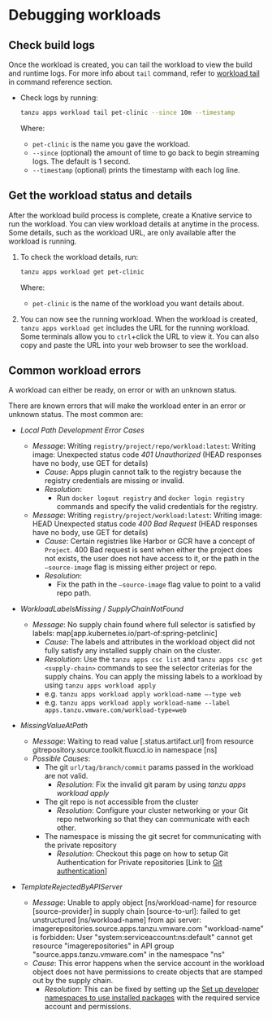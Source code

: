 # Debugging workloads

## <a id="check-build-logs"></a> Check build logs

Once the workload is created, you can tail the workload to view the build and runtime logs. For more info about `tail` command, refer to [workload tail](command-reference/tanzu-apps-workload-tail.md) in command reference section.

- Check logs by running:

    ```bash
    tanzu apps workload tail pet-clinic --since 10m --timestamp
    ```

    Where:

    - `pet-clinic` is the name you gave the workload.
    - `--since` (optional) the amount of time to go back to begin streaming logs. The default is 1 second.
    - `--timestamp` (optional) prints the timestamp with each log line.

## <a id="workload-status"></a> Get the workload status and details

After the workload build process is complete, create a Knative service to run the workload.
You can view workload details at anytime in the process. Some details, such as the workload URL, are only available after the workload is running.

1. To check the workload details, run:

    ```bash
    tanzu apps workload get pet-clinic
    ```

    Where:

    - `pet-clinic` is the name of the workload you want details about.

2. You can now see the running workload. When the workload is created, `tanzu apps workload get` includes the URL for the running workload. Some terminals allow you to `ctrl`+click the URL to view it. You can also copy and paste the URL into your web browser to see the workload.

## <a id="common-workload-errors"></a> Common workload errors

A workload can either be ready, on error or with an unknown status.

There are known errors that will make the workload enter in an error or unknown status. The most common are:

* *Local Path Development Error Cases*
	* *Message*: Writing `registry/project/repo/workload:latest`: Writing image: Unexpected status code *401 Unauthorized* (HEAD responses have no body, use GET for details)
		* *Cause*: Apps plugin cannot talk to the registry because the registry credentials are missing or invalid.
		* *Resolution*: 
			* Run  `docker logout registry` and `docker login registry` commands and specify the valid credentials for the registry.
	* *Message*: Writing `registry/project/workload:latest`: Writing image: HEAD Unexpected status code *400 Bad Request* (HEAD responses have no body, use GET for details)
		* *Cause*: Certain registries like Harbor or GCR have a concept of `Project`. 400 Bad request is sent when either the project does not exists, the user does not have access to it, or the path in the `—source-image` flag is missing either project or repo.
		* *Resolution*: 
			* Fix the path in the `—source-image` flag value to point to a valid repo path.

* *WorkloadLabelsMissing* / *SupplyChainNotFound*
	* *Message*: No supply chain found where full selector is satisfied by labels: map[app.kubernetes.io/part-of:spring-petclinic]
		* *Cause*: The labels and attributes in the workload object did not fully satisfy any installed supply chain on the cluster.
		* *Resolution*: Use the `tanzu apps csc list` and `tanzu apps csc get <supply-chain>` commands to see the selector criterias for the supply chains. You can apply the missing labels to a workload by using `tanzu apps workload apply` 
		* e.g. `tanzu apps workload apply workload-name —-type web`
		* e.g. `tanzu apps workload apply workload-name --label apps.tanzu.vmware.com/workload-type=web`

* *MissingValueAtPath*
	* *Message*: Waiting to read value [.status.artifact.url] from resource gitrepository.source.toolkit.fluxcd.io  in namespace [ns]
	* *Possible Causes*:
		* The git `url/tag/branch/commit` params passed in the workload are not valid.
			* *Resolution*: Fix the invalid git param by using *tanzu apps workload apply*
		* The git repo is not accessible from the cluster
			* *Resolution*: Configure your cluster networking or your Git repo networking so that they can communicate with each other.
		* The namespace is missing the git secret for communicating with the private repository 
			* *Resolution*: Checkout this page on how to setup Git Authentication for Private repositories [Link to [Git authentication](https://docs.vmware.com/en/VMware-Tanzu-Application-Platform/1.1/tap/GUID-scc-git-auth.html)]
	
* *TemplateRejectedByAPIServer*
	* *Message*: Unable to apply object [ns/workload-name] for resource [source-provider] in supply chain [source-to-url]: failed to get unstructured [ns/workload-name] from api server: imagerepositories.source.apps.tanzu.vmware.com "workload-name" is forbidden: User "system:serviceaccount:ns:default" cannot get resource "imagerepositories" in API group "source.apps.tanzu.vmware.com" in the namespace "ns"
	* *Cause*: This error happens when the service account in the workload object does not have permissions to create objects that are stamped out by the supply chain. 
		* *Resolution*: This can be fixed by setting up the [Set up developer namespaces to use installed packages](https://docs-staging.vmware.com/en/draft/VMware-Tanzu-Application-Platform/1.2/tap/GUID-set-up-namespaces.html) with the required service account and permissions.
